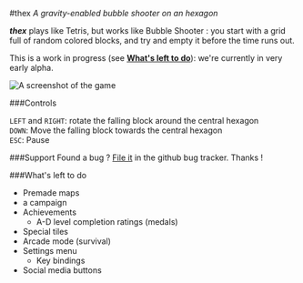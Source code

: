 #thex
_A gravity-enabled bubble shooter on an hexagon_

_**thex**_ plays like Tetris, but works like Bubble Shooter : you start with a grid full of random colored blocks, and try and empty it before the time runs out.

This is a work in progress (see [**What's left to do**](#whats-left-to-do)): we're currently in very early alpha.

![A screenshot of the game](http://s9.postimg.org/5a3qrp6cv/screen.png)

###Controls

`LEFT` and `RIGHT`: rotate the falling block around the central hexagon<br />
`DOWN`: Move the falling block towards the central hexagon<br />
`ESC`: Pause

###Support
Found a bug ? [File it](https://github.com/peyremorgan/thex/issues) in the github bug tracker. Thanks !

###What's left to do
-	Premade maps
  - a campaign
-	Achievements
	- A-D level completion ratings (medals)
-	Special tiles
-	Arcade mode (survival)
-	Settings menu
	- Key bindings
-	Social media buttons
